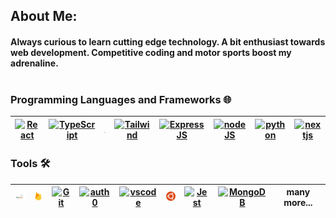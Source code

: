 ## About Me:
#### Always curious to learn cutting edge technology. A bit enthusiast towards web development. Competitive coding and motor sports boost my adrenaline. <br> <br>

### Programming Languages and Frameworks 🌐

| [<img src="https://www.logo.wine/a/logo/React_(web_framework)/React_(web_framework)-Logo.wine.svg" alt="React" width="48">](https://laravel.com/) | [<img src="https://upload.wikimedia.org/wikipedia/commons/thumb/4/4c/Typescript_logo_2020.svg/512px-Typescript_logo_2020.svg.png" alt="TypeScript" width="38">](https://php.net/)  | [<img src="https://raw.githubusercontent.com/github/explore/80688e429a7d4ef2fca1e82350fe8e3517d3494d/topics/vue/vue.png" alt="Vue" width="28">](https://vuejs.org/)  |  [<img src="https://cdn.worldvectorlogo.com/logos/tailwind-css-1-2.svg" alt="Tailwind" width="32">](https://getbootstrap.com/) |  [<img src="https://www.vectorlogo.zone/logos/expressjs/expressjs-ar21.png" alt="ExpressJS" width="38">](https://jquery.com/) | [<img src="https://upload.wikimedia.org/wikipedia/commons/thumb/d/d9/Node.js_logo.svg/2560px-Node.js_logo.svg.png" alt="nodeJS" width="30">](https://jquery.com/) | [<img src="https://upload.wikimedia.org/wikipedia/commons/thumb/c/c3/Python-logo-notext.svg/1869px-Python-logo-notext.svg.png" alt="python" width="30">](https://python.com/)| [<img src="https://encrypted-tbn0.gstatic.com/images?q=tbn:ANd9GcR4vxfPlxUGB4j6dO4NSYh6LAPH94CGS-T7TgdL04X9dMHXhQd-7Bc-XRTXqo-WYLHtxzk&usqp=CAU" alt="nextjs" width="60">](https://next.com/)
|---|---|---|---|---|---|---|---|
 
### Tools 🛠️

| [<img src="https://raw.githubusercontent.com/github/explore/80688e429a7d4ef2fca1e82350fe8e3517d3494d/topics/mysql/mysql.png" alt="mysql" width="24">](https://www.mysql.com/) |  [<img src="https://raw.githubusercontent.com/github/explore/80688e429a7d4ef2fca1e82350fe8e3517d3494d/topics/firebase/firebase.png" alt="firebase" width="24">](https://firebase.google.com/)  |  [<img src="https://git-scm.com/images/logos/downloads/Git-Icon-1788C.png" alt="Git" width="24">](https://git-scm.com/) |  [<img src="https://cdn.brighttalk.com/ams/california/images/channel/19357/image_840418.png?width=300&height=300" alt="auth0" width="24">](https://www.jetbrains.com/phpstorm/) | [<img src="https://upload.wikimedia.org/wikipedia/commons/thumb/2/2d/Visual_Studio_Code_1.18_icon.svg/1200px-Visual_Studio_Code_1.18_icon.svg.png" alt="vscode" width="24">](https://code.visualstudio.com/) | [<img src="https://raw.githubusercontent.com/github/explore/80688e429a7d4ef2fca1e82350fe8e3517d3494d/topics/ubuntu/ubuntu.png" alt="Ubuntu" width="24">](https://ubuntu.com/) |  [<img src="https://ih1.redbubble.net/image.404020079.1876/st,small,507x507-pad,600x600,f8f8f8.u7.jpg" alt="Jest" width="24">](https://jest.io/)  |  [<img src="https://mpng.vectorpng.com/20190111/thz/kisspng-mongodb-logo-database-nosql-postgresql-how-to-create-an-outstanding-tech-stack-clickup-bl-5c391bdf9cff48.4731136215472465596431.jpg" alt="MongoDB" width="30">](https://jquery.com/) |  many more...
|---|---|---|---|---|---|---|---|---|


<!--
**JSSatorres/JSSatorres** is a ✨ _special_ ✨ repository because its `README.md` (this file) appears on your GitHub profile.

Here are some ideas to get you started:

- 🔭 I’m currently working on ...
- 🌱 I’m currently learning ...
- 👯 I’m looking to collaborate on ...
- 🤔 I’m looking for help with ...
- 💬 Ask me about ...
- 📫 How to reach me: ...
- 😄 Pronouns: ...
- ⚡ Fun fact: ...
-->
